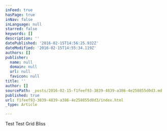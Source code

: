 ```yaml
---
inFeed: true
hasPage: true
inNav: false
inLanguage: null
starred: false
keywords: []
description: ''
datePublished: '2016-02-15T14:56:25.932Z'
dateModified: '2016-02-15T14:55:34.119Z'
authors: []
publisher:
  name: null
  domain: null
  url: null
  favicon: null
title: ''
author: []
sourcePath: _posts/2016-02-15-f1feef93-3839-4839-a386-4e258855d0d3.md
published: true
url: f1feef93-3839-4839-a386-4e258855d0d3/index.html
_type: Article

---
```

Test Test Grid Bliss